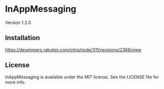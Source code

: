 # InAppMessaging
Version 1.2.0

## Installation

https://developers.rakuten.com/intra/node/311/revisions/2368/view

## License

InAppMessaging is available under the MIT license. See the LICENSE file for more info.
